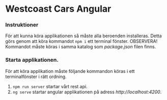 # Westcoast Cars Angular

### Instruktioner

För att kunna köra applikationen så måste alla beroenden installeras.
Detta görs genom att köra kommandot `npm i` ett terminal fönster.
OBSERVERA!
Kommandot måste köras i samma katalog som _package.json_ filen finns.

### Starta applikationen.

För att köra applikation måste följande kommandon köras i ett terminalfönster i rätt ordning.

1. `npm run server` startar vårt rest api.
2. `ng serve` startar angular applikationen på adress _http://localhost:4200_.
